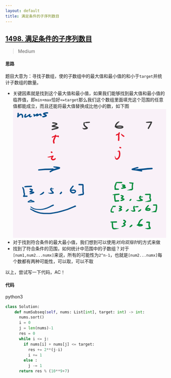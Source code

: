 ```yaml
---
layout: default
title: 满足条件的子序列数目
---
```


## [1498\. 满足条件的子序列数目](https://leetcode-cn.com/problems/number-of-subsequences-that-satisfy-the-given-sum-condition/)

> Medium

#### 思路

题目大意为：寻找子数组，使的子数组中的最大值和最小值的和小于`target`并统计子数组的数量。

* 关键因素就是找到这个最大值和最小值，如果我们能够找到最大值和最小值的临界值，即`min+max`恰好`<=target`那么我们这个数组里面填充这个范围的任意值都能成立，而且还能将最大值替换成比他小的数，如下图
![](/public/images/number-of-subsequences-that-satisfy-the-given-sum-condition-1.png)
* 对于找到符合条件的最大最小值，我们想到可以使用*对向双指针*的方式来做
* 找到了符合条件的范围，如何统计中范围中的子数组？对于`[num1,num2...numx]`来说，所有的可能性为`2^n-1`，也就是`[num2...numx]`每个数都有两种可能性，可以取，可以不取

以上，尝试写一下代码，AC！

#### 代码
python3
```python
class Solution:
    def numSubseq(self, nums: List[int], target: int) -> int:
      nums.sort()
      i = 0 
      j = len(nums)-1
      res = 0
      while i <= j:
        if nums[i] + nums[j] <= target:
          res += 2**(j-i)
          i += 1
        else :
          j -= 1
      return res % (10**9+7)
```